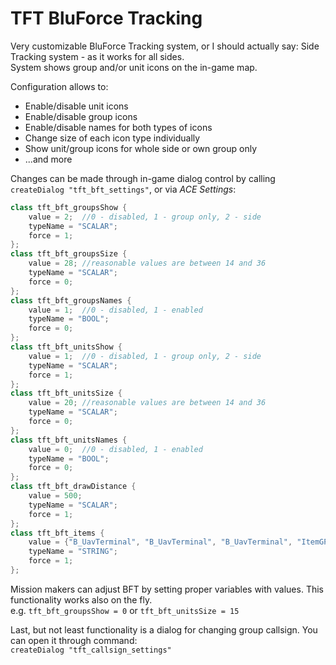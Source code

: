 # TFT BluForce Tracking

Very customizable BluForce Tracking system, or I should actually say: Side Tracking system - as it works for all sides.<br/>
System shows group and/or unit icons on the in-game map.

Configuration allows to:
- Enable/disable unit icons
- Enable/disable group icons
- Enable/disable names for both types of icons
- Change size of each icon type individually
- Show unit/group icons for whole side or own group only
- ...and more

Changes can be made through in-game dialog control by calling `createDialog "tft_bft_settings"`, or via _ACE Settings_:<br/>
```cpp
class tft_bft_groupsShow {
    value = 2;  //0 - disabled, 1 - group only, 2 - side
    typeName = "SCALAR";
    force = 1;
};
class tft_bft_groupsSize {
    value = 28; //reasonable values are between 14 and 36
    typeName = "SCALAR";
    force = 0;
};
class tft_bft_groupsNames {
    value = 1;  //0 - disabled, 1 - enabled
    typeName = "BOOL";
    force = 0;
};
class tft_bft_unitsShow {
    value = 1;  //0 - disabled, 1 - group only, 2 - side
    typeName = "SCALAR";
    force = 1;
};
class tft_bft_unitsSize {
    value = 20; //reasonable values are between 14 and 36
    typeName = "SCALAR";
    force = 0;
};
class tft_bft_unitsNames {
    value = 0;  //0 - disabled, 1 - enabled
    typeName = "BOOL";
    force = 0;
};
class tft_bft_drawDistance {
	value = 500;
    typeName = "SCALAR";
    force = 1;
};
class tft_bft_items {
	value = {"B_UavTerminal", "B_UavTerminal", "B_UavTerminal", "ItemGPS", "TFT_Terminal"};
    typeName = "STRING";
    force = 1;
};
```
Mission makers can adjust BFT by setting proper variables with values. This functionality works also on the fly.<br/>
e.g. `tft_bft_groupsShow = 0` or `tft_bft_unitsSize = 15`


Last, but not least functionality is a dialog for changing group callsign. You can open it through command:<br/>
`createDialog "tft_callsign_settings"`

